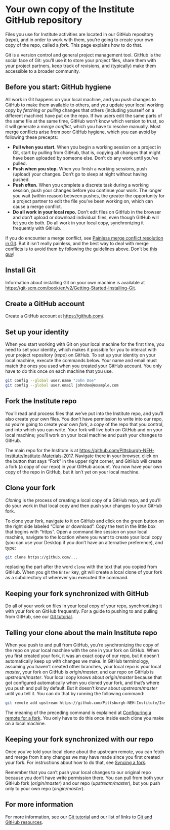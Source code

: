 # Your own copy of the Institute GitHub repository

Files you use for Institute activities are located in our GitHub repository (*repo*), and in order to work with them, you’re going to create your own copy of the repo, called a *fork*. This page explains how to do that.

Git is a version control and general project management tool. GitHub is the social face of Git: you’ll use it to store your project files, share them with your project partners, keep track of revisions, and (typically) make them accessible to a broader community.

## Before you start: GitHub hygiene

All work in Git happens on your local machine, and you *push* changes to GitHub to make them available to others, and you update your local working copy by *fetching* or *pulling* changes that others (including yourself on a different machine) have put on the repo. If two users edit the same parts of the same file at the same time, GitHub won’t know which version to trust, so it will generate a *merge conflict*, which you have to resolve manually. Most merge conflicts arise from poor GitHub hygiene, which you can avoid by following these precepts:

* **Pull when you start.** When you begin a working session on a project in Git, start by pulling from GitHub, that is, copying all changes that might have been uploaded by someone else. Don’t do any work until you’ve pulled.
* **Push when you stop.** When you finish a working sessions, push (upload) your changes. Don’t go to sleep at night without having pushed.
* **Push often.** When you complete a discrete task during a working session, push your changes before you continue your work. The longer you wait (within reason) between pushes, the greater the opportunity for a project partner to edit the file you’ve been working on, which can cause a merge conflict.
* **Do all work in your local repo.** Don’t edit files on GitHub in the browser and don’t upload or download individual files, even though GitHub will let you do both. Do all work in your local copy, synchronizing it frequently with GitHub.

If you do encounter a merge conflict, see [Painless merge conflict resolution in Git](http://blog.wuwon.id.au/2010/09/painless-merge-conflict-resolution-in.html). But it isn’t really painless, and the best way to deal with merge conflicts is to avoid them by following the guidelines above. Don’t be [this guy](https://xkcd.com/1597/)!

## Install Git

Information about installing Git on your own machine is available at <https://git-scm.com/book/en/v2/Getting-Started-Installing-Git>. 

## Create a GitHub account

Create a GitHub account at <https://github.com/>.

## Set up your identity

When you start working with Git on your local machine for the first time, you need to set your identity, which makes it possible for you to interact with your project repository (*repo*) on GitHub. To set up your identity on your local machine, execute the commands below. Your name and email must match the ones you used when you created your GitHub account. You only have to do this once on each machine that you use. 

```bash
git config --global user.name "John Doe"
git config --global user.email johndoe@example.com
```

## Fork the Institute repo

You’ll read and process files that we’ve put into the Institute repo, and you’ll also create your own files. You don’t have permission to write into our repo, so you’re going to create your own *fork*, a copy of the repo that you control, and into which you can write. Your fork will live both on GitHub and on your local machine; you’ll work on your local machine and push your changes to GitHub.

The main repo for the Institute is at <https://github.com/Pittsburgh-NEH-Institute/Institute-Materials-2017>. Navigate there in your browser, click on the button that says  “Fork” in the upper right corner, and GitHub will create a fork (a copy of our repo) in your GitHub account. You now have your own copy of the repo in GitHub, but it isn’t yet on your local machine.

## Clone your fork

*Cloning* is the process of creating a local copy of a GitHub repo, and you’ll do your work in that local copy and then push your changes to your GitHub fork. <!--You could have cloned the main Institute repo instead of forking it and then cloning your fork, but the advantage of cloning your own fork is that you can create or change files and push them to GitHub, which you can’t do with the main Institute repo because you don’t have write permission-->

To clone your fork, navigate to it on GitHub and click on the green button on the right side labeled “Clone or download”. Copy the text in the little box that begins with “https”. Open a command line session on your local machine, navigate to the location where you want to create your local copy (you can use your Desktop if you don’t have an alternative preference), and type:

```bash
git clone https://github.com/...
```

replacing the part after the word `clone` with the text that you copied from GitHub. When you git the `Enter` key, git will create a local clone of your fork as a subdirectory of wherever you executed the command.

## Keeping your fork synchronized with GitHub

Do all of your work on files in your local copy of your repo, synchronizing it with your fork on GitHub frequently. For a guide to pushing to and pulling from GitHub, see our [Git tutorial](https://github.com/Pittsburgh-NEH-Institute/Institute-Materials-2017/blob/master/schedule/week_1/git_tutorial.md).

## Telling your clone about the main Institute repo

When you push to and pull from GitHub, you’re synchronizing the copy of the repo on your local machine with the one in your fork on GitHub. When you first created your fork, it was an exact copy of our repo, but it doesn’t automatically keep up with changes we make. In GitHub terminology, assuming you haven’t created other branches, your local repo is your local *master*, your fork on GitHub is *origin/master*, and our repo on GitHub is *upstream/master*. Your local copy knows about *origin/master* because that got configured automatically when you cloned your fork, and that’s where you push and pull by default. But it doesn’t know about *upstream/master* until you tell it. You can do that by running the following command:

```sh
git remote add upstream https://github.com/Pittsburgh-NEH-Institute/Institute-Materials-2017.git
```

The meaning of the preceding command is explained at [Configuring a remote for a fork](https://help.github.com/articles/configuring-a-remote-for-a-fork/). You only have to do this once inside each clone you make on a local machine.

## Keeping your fork synchronized with our repo


Once you’ve told your local clone about the upstream remote, you can fetch and merge from it any changes we may have made since you first created your fork. For instructions about how to do that, see [Syncing a fork](https://help.github.com/articles/syncing-a-fork/).

Remember that you can’t push your local changes to our original repo because you don’t have write permission there. You can pull from both your GitHub fork (*origin/master*) and our repo (*upstream/master*), but you push only to your own repo (*origin/master*).

## For more information

For more information, see our [Git tutorial](../week_1/git_tutorial.md) and our list of links to [Git and GitHub resources](git_resources.md).